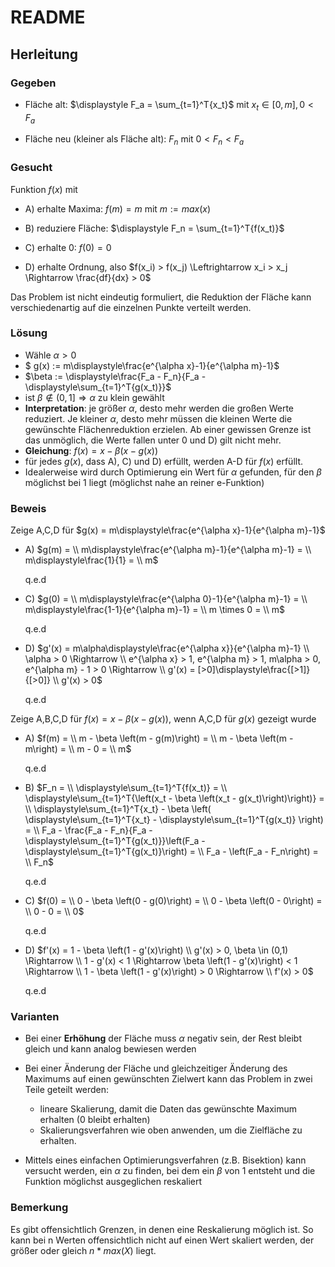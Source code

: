 # README

## Herleitung

### Gegeben

- Fläche alt: $\displaystyle F_a = \sum_{t=1}^T{x_t}$ mit $x_t \in [0, m], 0 < F_a$

- Fläche neu (kleiner als Fläche alt): $F_n$ mit $0 < F_n < F_a$

### Gesucht

Funktion $f(x)$ mit

- A) erhalte Maxima: $f(m) = m$ mit $m := max(x)$

- B) reduziere Fläche: $\displaystyle F_n = \sum_{t=1}^T{f(x_t)}$

- C) erhalte 0: $f(0) = 0$

- D) erhalte Ordnung, also $f(x_i) > f(x_j) \Leftrightarrow x_i > x_j \Rightarrow \frac{df}{dx} > 0$

Das Problem ist nicht eindeutig formuliert, die Reduktion der Fläche kann verschiedenartig auf die einzelnen Punkte verteilt werden.

### Lösung

- Wähle $\alpha > 0$
- $ g(x) := m\displaystyle\frac{e^{\alpha x}-1}{e^{\alpha m}-1}$
- $\beta := \displaystyle\frac{F_a - F_n}{F_a - \displaystyle\sum_{t=1}^T{g(x_t)}}$
- ist $\beta \notin (0,1] \Rightarrow \alpha$ zu klein gewählt
- **Interpretation**: je größer $\alpha$, desto mehr werden die großen Werte reduziert. Je kleiner $\alpha$, desto mehr müssen
  die kleinen Werte die gewünschte Flächenreduktion erzielen. Ab einer gewissen Grenze ist das unmöglich, die Werte fallen
  unter 0 und D) gilt nicht mehr.
- **Gleichung**: $f(x) = x - \beta \left(x - g(x)\right)$
- für jedes $g(x)$, dass A), C) und D) erfüllt, werden A-D für $f(x)$ erfüllt.
- Idealerweise wird durch Optimierung ein Wert für $\alpha$ gefunden, für den $\beta$ möglichst bei 1 liegt (möglichst nahe an reiner e-Funktion)

### Beweis

Zeige A,C,D für $g(x) = m\displaystyle\frac{e^{\alpha x}-1}{e^{\alpha m}-1}$

- A) $g(m) =  \\
     m\displaystyle\frac{e^{\alpha m}-1}{e^{\alpha m}-1} = \\
     m\displaystyle\frac{1}{1} = \\
     m$

  q.e.d

- C) $g(0) = \\
     m\displaystyle\frac{e^{\alpha 0}-1}{e^{\alpha m}-1} = \\
     m\displaystyle\frac{1-1}{e^{\alpha m}-1} = \\
     m \times 0 = \\
     m$

  q.e.d

- D) $g'(x) = m\alpha\displaystyle\frac{e^{\alpha x}}{e^{\alpha m}-1} \\
     \alpha > 0 \Rightarrow \\
     e^{\alpha x} > 1, e^{\alpha m} > 1, m\alpha > 0, e^{\alpha m} - 1 > 0 \Rightarrow \\
     g'(x) = [>0]\displaystyle\frac{[>1]}{[>0]} \\
     g'(x) > 0$

  q.e.d

Zeige A,B,C,D für $f(x) = x - \beta \left(x - g(x)\right)$, wenn A,C,D für $g(x)$ gezeigt wurde

- A) $f(m) = \\
     m - \beta \left(m - g(m)\right) = \\
     m - \beta \left(m - m\right)  = \\
     m - 0 = \\
     m$

  q.e.d

- B) $F_n = \\
     \displaystyle\sum_{t=1}^T{f(x_t)} = \\
     \displaystyle\sum_{t=1}^T{\left(x_t - \beta \left(x_t - g(x_t)\right)\right)} = \\
     \displaystyle\sum_{t=1}^T{x_t} - \beta \left( \displaystyle\sum_{t=1}^T{x_t} - \displaystyle\sum_{t=1}^T{g(x_t)} \right) = \\
     F_a - \frac{F_a - F_n}{F_a - \displaystyle\sum_{t=1}^T{g(x_t)}}\left(F_a - \displaystyle\sum_{t=1}^T{g(x_t)}\right) = \\
     F_a - \left(F_a - F_n\right) = \\
     F_n$

  q.e.d

- C) $f(0) = \\
     0 - \beta \left(0 - g(0)\right) = \\
     0 - \beta \left(0 - 0\right)  = \\
     0 - 0 = \\
     0$

  q.e.d

- D) $f'(x) = 1 - \beta \left(1 - g'(x)\right) \\
     g'(x) > 0, \beta \in (0,1) \Rightarrow \\
     1 - g'(x) < 1 \Rightarrow
     \beta \left(1 - g'(x)\right) < 1 \Rightarrow \\
     1 - \beta \left(1 - g'(x)\right) > 0 \Rightarrow \\
     f'(x) > 0$

  q.e.d

### Varianten

- Bei einer **Erhöhung** der Fläche muss $\alpha$ negativ sein, der Rest bleibt gleich und kann analog bewiesen werden
- Bei einer Änderung der Fläche und gleichzeitiger Änderung des Maximums auf einen gewünschten Zielwert kann das Problem in zwei Teile geteilt werden:

  - lineare Skalierung, damit die Daten das gewünschte Maximum erhalten (0 bleibt erhalten)
  - Skalierungsverfahren wie oben anwenden, um die Zielfläche zu erhalten.

- Mittels eines einfachen Optimierungsverfahren (z.B. Bisektion) kann versucht werden, ein $\alpha$ zu finden, bei dem ein $\beta$ von 1 entsteht und die Funktion möglichst ausgeglichen reskaliert

### Bemerkung

Es gibt offensichtlich Grenzen, in denen eine Reskalierung möglich ist. So kann bei n Werten offensichtlich nicht auf einen Wert skaliert werden, der größer oder gleich $n * max(X)$ liegt.
